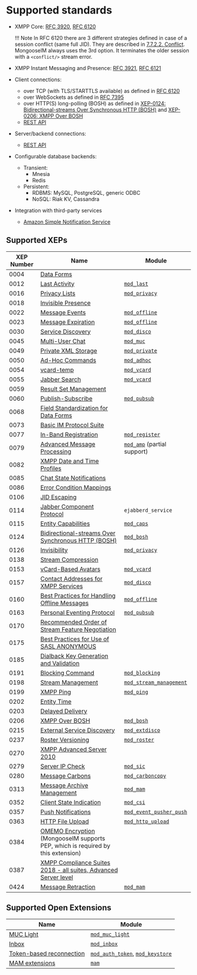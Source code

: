 # Supported standards

* XMPP Core: [RFC 3920](https://tools.ietf.org/html/rfc3920),
[RFC 6120](https://tools.ietf.org/html/rfc6120)
  
    !!! Note
        In RFC 6120 there are 3 different strategies defined in case of a session conflict (same full JID).
        They are described in [7.7.2.2. Conflict](https://tools.ietf.org/html/rfc6120#section-7.7.2.2).
        MongooseIM always uses the 3rd option.
        It terminates the older session with a `<conflict/>` stream error.

* XMPP Instant Messaging and Presence: [RFC 3921](https://tools.ietf.org/html/rfc3921),
[RFC 6121](https://tools.ietf.org/html/rfc6121)
* Client connections:
    * over TCP (with TLS/STARTTLS available) as defined in
    [RFC 6120](https://tools.ietf.org/html/rfc6120)
    * over WebSockets as defined in  [RFC 7395](https://tools.ietf.org/html/rfc7395)
    * over HTTP(S) long-polling (BOSH) as defined in
    [XEP-0124: Bidirectional-streams Over Synchronous HTTP (BOSH)](http://xmpp.org/extensions/xep-0124.html) and
    [XEP-0206: XMPP Over BOSH](http://xmpp.org/extensions/xep-0206.html)
    * [REST API](../rest-api/Client-frontend.md)
* Server/backend connections:
    * [REST API](../rest-api/Administration-backend.md)
* Configurable database backends:
    * Transient:
        * Mnesia
        * Redis
    * Persistent:
        * RDBMS: MySQL, PostgreSQL, generic ODBC
        * NoSQL: Riak KV, Cassandra
* Integration with third-party services
    * [Amazon Simple Notification Service](../modules/mod_event_pusher_sns.md)

## Supported XEPs

|XEP Number|Name|Module|
| ------------- | ------------- | ------------- |
|0004|[Data Forms](http://xmpp.org/extensions/xep-0004.html)||
|0012|[Last Activity](http://xmpp.org/extensions/xep-0012.html)|[`mod_last`](../modules/mod_last.md)|
|0016|[Privacy Lists](http://xmpp.org/extensions/xep-0016.html)|[`mod_privacy`](../modules/mod_privacy.md)|
|0018|[Invisible Presence](http://xmpp.org/extensions/xep-0018.html)||
|0022|[Message Events](http://xmpp.org/extensions/xep-0022.html)|[`mod_offline`](../modules/mod_offline.md)|
|0023|[Message Expiration](http://xmpp.org/extensions/xep-0023.html)|[`mod_offline`](../modules/mod_offline.md)|
|0030|[Service Discovery](http://xmpp.org/extensions/xep-0030.html)|[`mod_disco`](../modules/mod_disco.md)|
|0045|[Multi-User Chat](http://xmpp.org/extensions/xep-0045.html)|[`mod_muc`](../modules/mod_muc.md)|
|0049|[Private XML Storage](http://xmpp.org/extensions/xep-0049.html)|[`mod_private`](../modules/mod_private.md)|
|0050|[Ad-Hoc Commands](http://xmpp.org/extensions/xep-0050.html)|[`mod_adhoc`](../modules/mod_adhoc.md)|
|0054|[vcard-temp](http://xmpp.org/extensions/xep-0054.html)|[`mod_vcard`](../modules/mod_vcard.md)|
|0055|[Jabber Search](http://xmpp.org/extensions/xep-0055.html)|[`mod_vcard`](../modules/mod_vcard.md)|
|0059|[Result Set Management](http://xmpp.org/extensions/xep-0059.html)||
|0060|[Publish-Subscribe](http://xmpp.org/extensions/xep-0060.html)|[`mod_pubsub`](../modules/mod_pubsub.md)|
|0068|[Field Standardization for Data Forms](http://xmpp.org/extensions/xep-0068.html)||
|0073|[Basic IM Protocol Suite](http://xmpp.org/extensions/xep-0073.html)||
|0077|[In-Band Registration](http://xmpp.org/extensions/xep-0077.html)|[`mod_register`](../modules/mod_register.md)|
|0079|[Advanced Message Processing](http://xmpp.org/extensions/xep-0079.html)|[`mod_amp`](../modules/mod_amp.md) (partial support)|
|0082|[XMPP Date and Time Profiles](http://xmpp.org/extensions/xep-0082.html)||
|0085|[Chat State Notifications](http://xmpp.org/extensions/xep-0085.html)||
|0086|[Error Condition Mappings](http://xmpp.org/extensions/xep-0086.html)||
|0106|[JID Escaping](http://xmpp.org/extensions/xep-0106.html)||
|0114|[Jabber Component Protocol](http://xmpp.org/extensions/xep-0114.html)|`ejabberd_service`|
|0115|[Entity Capabilities](http://xmpp.org/extensions/xep-0115.html)|[`mod_caps`](../modules/mod_caps.md)|
|0124|[Bidirectional-streams Over Synchronous HTTP (BOSH)](http://xmpp.org/extensions/xep-0124.html)|[`mod_bosh`](../modules/mod_bosh.md)|
|0126|[Invisibility](http://xmpp.org/extensions/xep-0126.html)|[`mod_privacy`](../modules/mod_privacy.md)|
|0138|[Stream Compression](http://xmpp.org/extensions/xep-0138.html)||
|0153|[vCard-Based Avatars](http://xmpp.org/extensions/xep-0153.html)|[`mod_vcard`](../modules/mod_vcard.md)|
|0157|[Contact Addresses for XMPP Services](http://xmpp.org/extensions/xep-0157.html)|[`mod_disco`](../modules/mod_disco.md)|
|0160|[Best Practices for Handling Offline Messages](http://xmpp.org/extensions/xep-0160.html)|[`mod_offline`](../modules/mod_offline.md)|
|0163|[Personal Eventing Protocol](http://xmpp.org/extensions/xep-0163.html)|[`mod_pubsub`](../modules/mod_pubsub.md)|
|0170|[Recommended Order of Stream Feature Negotiation](http://xmpp.org/extensions/xep-0170.html)||
|0175|[Best Practices for Use of SASL ANONYMOUS](http://xmpp.org/extensions/xep-0175.html)||
|0185|[Dialback Key Generation and Validation](http://www.xmpp.org/extensions/xep-0185.html)||
|0191|[Blocking Command](http://xmpp.org/extensions/xep-0191.html)|[`mod_blocking`](../modules/mod_blocking.md)|
|0198|[Stream Management](http://xmpp.org/extensions/xep-0198.html)|[`mod_stream_management`](../modules/mod_stream_management.md)|
|0199|[XMPP Ping](http://xmpp.org/extensions/xep-0199.html)|[`mod_ping`](../modules/mod_ping.md)|
|0202|[Entity Time](http://www.xmpp.org/extensions/xep-0202.html)||
|0203|[Delayed Delivery](http://xmpp.org/extensions/xep-0203.html)||
|0206|[XMPP Over BOSH](http://xmpp.org/extensions/xep-0206.html)|[`mod_bosh`](../modules/mod_bosh.md)|
|0215|[External Service Discovery](http://xmpp.org/extensions/xep-0215.html)|[`mod_extdisco`](../modules/mod_extdisco.md)
|0237|[Roster Versioning](http://xmpp.org/extensions/xep-0237.html)|[`mod_roster`](../modules/mod_roster.md)
|0270|[XMPP Advanced Server 2010](http://xmpp.org/extensions/xep-0270.html)||
|0279|[Server IP Check](http://xmpp.org/extensions/xep-0279.html)|[`mod_sic`](../modules/mod_sic.md)|
|0280|[Message Carbons](http://xmpp.org/extensions/xep-0280.html)|[`mod_carboncopy`](../modules/mod_carboncopy.md)|
|0313|[Message Archive Management](http://xmpp.org/extensions/xep-0313.html)|[`mod_mam`](../modules/mod_mam.md)|
|0352|[Client State Indication](http://www.xmpp.org/extensions/xep-0352.html)|[`mod_csi`](../modules/mod_csi.md)|
|0357|[Push Notifications](http://www.xmpp.org/extensions/xep-0357.html)|[`mod_event_pusher_push`](../modules/mod_event_pusher_push.md)|
|0363|[HTTP File Upload](https://xmpp.org/extensions/xep-0363.html)|[`mod_http_upload`](../modules/mod_http_upload.md)|
|0384|[OMEMO Encryption](https://xmpp.org/extensions/xep-0384.html) (MongooseIM supports PEP, which is required by this extension)||
|0387|[XMPP Compliance Suites 2018 - all suites, Advanced Server level](https://xmpp.org/extensions/xep-0387.html)|
|0424|[Message Retraction](https://xmpp.org/extensions/xep-0424.html)|[`mod_mam`](../modules/mod_mam.md)|

## Supported Open Extensions

|Name|Module|
| ------------- | ------------- |
|[MUC Light](../open-extensions/muc_light.md)|[`mod_muc_light`](../modules/mod_muc_light.md)|
|[Inbox](../open-extensions/inbox.md)|[`mod_inbox`](../modules/mod_inbox.md)|
|[Token-based reconnection](../open-extensions/token-reconnection.md)|[`mod_auth_token`](../modules/mod_auth_token.md), [`mod_keystore`](../modules/mod_keystore.md)|
|[MAM extensions](../open-extensions/mam.md)|[`mam`](../modules/mod_mam.md)|
